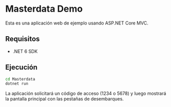 # Masterdata Demo

Esta es una aplicación web de ejemplo usando ASP.NET Core MVC.

## Requisitos
- .NET 6 SDK

## Ejecución
```bash
cd Masterdata
dotnet run
```

La aplicación solicitará un código de acceso (1234 o 5678) y luego mostrará la pantalla principal con las pestañas de desembarques.
